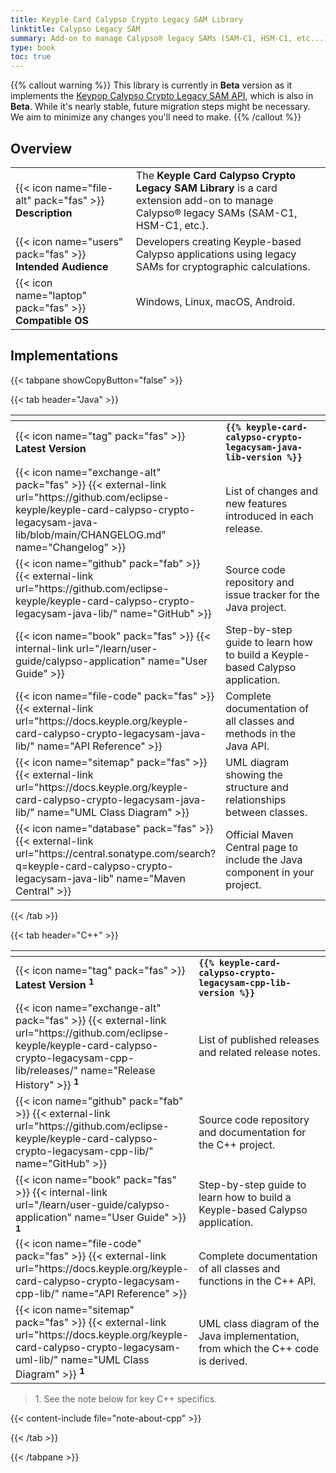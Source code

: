 ```yaml
---
title: Keyple Card Calypso Crypto Legacy SAM Library
linktitle: Calypso Legacy SAM
summary: Add-on to manage Calypso® legacy SAMs (SAM-C1, HSM-C1, etc...).
type: book
toc: true
---
```


{{% callout warning %}}
This library is currently in **Beta** version as it implements the [Keypop Calypso Crypto Legacy SAM API](https://keypop.org/apis/calypso-layer/calypso-legacysam-api/),
which is also in **Beta**.
While it's nearly stable, future migration steps might be necessary. We aim to minimize any changes you'll need to make.
{{% /callout %}}

<style>
table th:nth-child(1) {
  width: 13rem;
}
</style>

## Overview

|                                                            |                                                                                                                                         |
|------------------------------------------------------------|-----------------------------------------------------------------------------------------------------------------------------------------|
| {{< icon name="file-alt" pack="fas" >}} **Description**    | The **Keyple Card Calypso Crypto Legacy SAM Library** is a card extension add-on to manage Calypso® legacy SAMs (SAM-C1, HSM-C1, etc.). |
| {{< icon name="users" pack="fas" >}} **Intended Audience** | Developers creating Keyple-based Calypso applications using legacy SAMs for cryptographic calculations.                                 |
| {{< icon name="laptop" pack="fas" >}} **Compatible OS**    | Windows, Linux, macOS, Android.                                                                                                         |

## Implementations

{{< tabpane showCopyButton="false" >}}

{{< tab header="Java" >}}

<table>
<thead><tr><th></th><th></th></tr></thead>
<tbody>
  <tr>
    <td>{{< icon name="tag" pack="fas" >}} <strong>Latest Version</strong></td>
    <td><strong><code>{{% keyple-card-calypso-crypto-legacysam-java-lib-version %}}</code></strong></td>
  </tr>
  <tr>
    <td>{{< icon name="exchange-alt" pack="fas" >}} {{< external-link url="https://github.com/eclipse-keyple/keyple-card-calypso-crypto-legacysam-java-lib/blob/main/CHANGELOG.md" name="Changelog" >}}</td>
    <td>List of changes and new features introduced in each release.</td>
  </tr>
  <tr>
    <td>{{< icon name="github" pack="fab" >}} {{< external-link url="https://github.com/eclipse-keyple/keyple-card-calypso-crypto-legacysam-java-lib/" name="GitHub" >}}</td>
    <td>Source code repository and issue tracker for the Java project.</td>
  </tr>
  <tr>
    <td>{{< icon name="book" pack="fas" >}} {{< internal-link url="/learn/user-guide/calypso-application" name="User Guide" >}}</td>
    <td>Step-by-step guide to learn how to build a Keyple-based Calypso application.</td>
  </tr>
  <tr>
    <td>{{< icon name="file-code" pack="fas" >}} {{< external-link url="https://docs.keyple.org/keyple-card-calypso-crypto-legacysam-java-lib/" name="API Reference" >}}</td>
    <td>Complete documentation of all classes and methods in the Java API.</td>
  </tr>
  <tr>
    <td>{{< icon name="sitemap" pack="fas" >}} {{< external-link url="https://docs.keyple.org/keyple-card-calypso-crypto-legacysam-java-lib/" name="UML Class Diagram" >}}</td>
    <td>UML diagram showing the structure and relationships between classes.</td>
  </tr>
  <tr>
    <td>{{< icon name="database" pack="fas" >}} {{< external-link url="https://central.sonatype.com/search?q=keyple-card-calypso-crypto-legacysam-java-lib" name="Maven Central" >}}</td>
    <td>Official Maven Central page to include the Java component in your project.</td>
  </tr>
</tbody>
</table>

{{< /tab >}}

{{< tab header="C++" >}}

<table>
<thead><tr><th></th><th></th></tr></thead>
<tbody>
  <tr>
    <td>{{< icon name="tag" pack="fas" >}} <strong>Latest Version</strong> <strong><sup>1</sup></strong></td>
    <td><strong><code>{{% keyple-card-calypso-crypto-legacysam-cpp-lib-version %}}</code></strong></td>
  </tr>
  <tr>
    <td>{{< icon name="exchange-alt" pack="fas" >}} {{< external-link url="https://github.com/eclipse-keyple/keyple-card-calypso-crypto-legacysam-cpp-lib/releases/" name="Release History" >}} <strong><sup>1</sup></strong></td>
    <td>List of published releases and related release notes.</td>
  </tr>
  <tr>
    <td>{{< icon name="github" pack="fab" >}} {{< external-link url="https://github.com/eclipse-keyple/keyple-card-calypso-crypto-legacysam-cpp-lib/" name="GitHub" >}}</td>
    <td>Source code repository and documentation for the C++ project.</td>
  </tr>
  <tr>
    <td>{{< icon name="book" pack="fas" >}} {{< internal-link url="/learn/user-guide/calypso-application" name="User Guide" >}} <strong><sup>1</sup></strong></td>
    <td>Step-by-step guide to learn how to build a Keyple-based Calypso application.</td>
  </tr>
  <tr>
    <td>{{< icon name="file-code" pack="fas" >}} {{< external-link url="https://docs.keyple.org/keyple-card-calypso-crypto-legacysam-cpp-lib/" name="API Reference" >}}</td>
    <td>Complete documentation of all classes and functions in the C++ API.</td>
  </tr>
  <tr>
    <td>{{< icon name="sitemap" pack="fas" >}} {{< external-link url="https://docs.keyple.org/keyple-card-calypso-crypto-legacysam-uml-lib/" name="UML Class Diagram" >}} <strong><sup>1</sup></strong></td>
    <td>UML class diagram of the Java implementation, from which the C++ code is derived.</td>
  </tr>
</tbody>
</table>

<blockquote>
    <p>1. See the note below for key C++ specifics.</p>
</blockquote>

{{< content-include file="note-about-cpp" >}}

{{< /tab >}}

{{< /tabpane >}}
